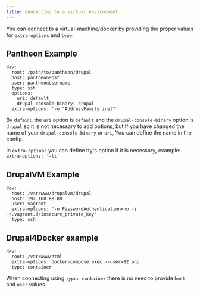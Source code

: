 ```yaml
---
title: Connecting to a virtual environment
---
```


You can connect to a virtual-machine/docker by providing the proper values for `extra-options` and `type`.

## Pantheon Example
```
dev:
  root: /path/to/pantheon/drupal
  host: pantheonHost
  user: pantheonUsername
  type: ssh
  options:
    uri: default
    drupal-console-binary: drupal
  extra-options: '-o "AddressFamily inet"'  
```
By default, the `uri` option is `default` and the `drupal-console-binary` option is `drupal` so it is not necessary to add options, but If you have changed the name of your `drupal-console-binary` or `uri`, You can define the name in the config.

In `extra-options` you can define tty's option if it is necessary, example: `extra-options: '-tt'`

## DrupalVM Example
```
dev:
  root: /var/www/drupalvm/drupal
  host: 192.168.88.88
  user: vagrant
  extra-options: '-o PasswordAuthentication=no -i ~/.vagrant.d/insecure_private_key'
  type: ssh
```

##  Drupal4Docker example
```
dev:
  root: /var/www/html
  extra-options: docker-compose exec --user=82 php
  type: container
```
When connecting using `type: container` there is no need to provide `host` and `user` values.
 